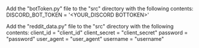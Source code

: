 Add the "botToken.py" file to the "src" directory with the following contents:
DISCORD_BOT_TOKEN = '<YOUR_DISCORD BOTTOKEN>'

Add the "reddit_data.py" file to the "src" directory with the following contents:
client_id = "client_id"
client_secret = "client_secret"
password = "password"
user_agent = "user_agent"
username = "username"
